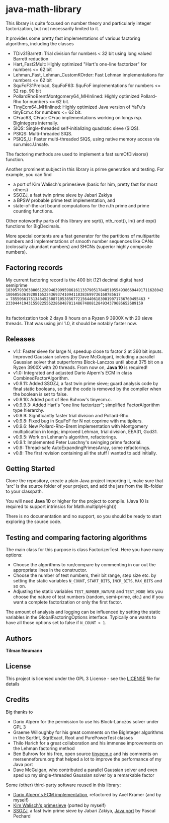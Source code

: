 # java-math-library

This library is quite focused on number theory and particularly integer factorization, but not necessarily limited to it.

It provides some pretty fast implementations of various factoring algorithms, including the classes
* TDiv31Barrett: Trial division for numbers < 32 bit using long valued Barrett reduction
* Hart\_Fast2Mult: Highly optimized "Hart's one-line factorizer" for numbers <= 62 bit
* Lehman_Fast, Lehman_CustomKOrder: Fast Lehman implementations for numbers <= 62 bit
* SquFoF31Preload, SquFoF63: SquFoF implementations for numbers <= 52 rsp. 90 bit
* PollardRhoBrentMontgomery64_MHInlined: Highly optimized Pollard-Rho for numbers <= 62 bit.
* TinyEcm64_MHInlined: Highly optimized Java version of YaFu's tinyEcm.c for numbers <= 62 bit.
* CFrac63, CFrac: CFrac implementations working on longs rsp. BigIntegers internally.
* SIQS: Single-threaded self-initializing quadratic sieve (SIQS).
* PSIQS: Multi-threaded SIQS.
* PSIQS_U: Faster multi-threaded SIQS, using native memory access via sun.misc.Unsafe.

The factoring methods are used to implement a fast sumOfDivisors() function.

Another prominent subject in this library is prime generation and testing. For example, you can find
* a port of Kim Walisch's primesieve (basic for him, pretty fast for most others)
* SSOZJ, a fast twin prime sieve by Jabari Zakiya
* a BPSW probable prime test implementation, and
* state-of-the-art bound computations for the n.th prime and prime counting functions.

Other noteworthy parts of this library are sqrt(), nth_root(), ln() and exp() functions for BigDecimals.

More special contents are a fast generator for the partitions of multipartite numbers and 
implementations of smooth number sequences like CANs (colossally abundant numbers) and SHCNs (superior highly composite numbers).


## Factoring records

My current factoring record is the 400 bit (121 decimal digits) hard semiprime
<code>
1830579336380661228946399959861611337905178485105549386694491711628042180605636192081652243693741094118383699736168785617 
= 785506617513464525087105385677215644061830019071786760495463 * 2330444194315502255622868487811486748081284934379686652689159
</code><br />

Its factorization took 2 days 8 hours on a Ryzen 9 3900X with 20 sieve threads. That was using jml 1.0, it should be notably faster now.


## Releases

* v1.1: Faster sieve for large N, speedup close to factor 2 at 360 bit inputs. Improved Gaussian solvers (by Dave McGuigan), including a parallel Gaussian solver that outperforms Block-Lanczos until about 375 bit on a Ryzen 3900X with 20 threads.
From now on, <strong>Java 10</strong> is required!
* v1.0: Integrated and adjusted Dario Alpern's ECM in class CombinedFactorAlgorithm.
* v0.9.11: Added SSOZJ, a fast twin prime sieve; guard analysis code by final static booleans, so that the code is removed by the compiler when the boolean is set to false.
* v0.9.10: Added port of Ben Buhrow's tinyecm.c.
* v0.9.9.3: Added Hart's "one line factorizer"; simplified FactorAlgorithm type hierarchy.
* v0.9.9: Significantly faster trial division and Pollard-Rho.
* v0.9.8: Fixed bug in SquFoF for N not coprime with multipliers.
* v0.9.6: New Pollard-Rho-Brent implementation with Montgomery multiplication in longs;
  improved Lehman, trial division, EEA31, Gcd31.
* v0.9.5: Work on Lehman's algorithm, refactorings.
* v0.9.1: Implemented Peter Luschny's swinging prime factorial.
* v0.9: Thread-safe AutoExpandingPrimesArray, some refactorings.
* v0.8: The first revision containing all the stuff I wanted to add initially.


## Getting Started

Clone the repository, create a plain Java project importing it, make sure that 'src' is the source folder of your project, and add the jars from the lib-folder to your classpath. 

You will need <strong>Java 10</strong> or higher for the project to compile. (Java 10 is required to support intrinsics for Math.multiplyHigh())

There is no documentation and no support, so you should be ready to start exploring the source code.


## Testing and comparing factoring algorithms

The main class for this purpose is class FactorizerTest.
Here you have many options:
* Choose the algorithms to run/compare by commenting in our out the appropriate lines in the constructor.
* Choose the number of test numbers, their bit range, step size etc. by setting the static variables `N_COUNT`, `START_BITS`, `INCR_BITS`, `MAX_BITS` and so on.
* Adjusting the static variables `TEST_NUMBER_NATURE` and `TEST_MODE` lets you choose the nature of test numbers (random, semi-prime, etc.) and if you want a complete factorization or only the first factor.

The amount of analysis and logging can be influenced by setting the static variables in the GlobalFactoringOptions interface. Typically one wants to have all those options set to false if `N_COUNT > 1`.


## Authors

 **Tilman Neumann**


## License

This project is licensed under the GPL 3 License - see the [LICENSE](LICENSE) file for details


## Credits

Big thanks to
* Dario Alpern for the permission to use his Block-Lanczos solver under GPL 3
* Graeme Willoughby for his great comments on the BigInteger algorithms in the SqrtInt, SqrtExact, Root and PurePowerTest classes
* Thilo Harich for a great collaboration and his immense improvements on the Lehman factoring method
* Ben Buhrow for his free, open source [tinyecm.c](https://www.mersenneforum.org/showpost.php?p=521028&postcount=84) and his comments on mersenneforum.org that helped a lot to improve the performance of my Java port
* Dave McGuigan, who contributed a parallel Gaussian solver and even sped up my single-threaded Gaussian solver by a remarkable factor

Some (other) third-party software reused in this library:
* [Dario Alpern's ECM implementation](https://github.com/alpertron/calculators/blob/master/OldApplets/ecm.java),
refactored by Axel Kramer (and by myself)
* [Kim Walisch's primesieve](https://github.com/kimwalisch/primesieve) (ported by myself)
* [SSOZJ](https://gist.github.com/jzakiya/6c7e1868bd749a6b1add62e3e3b2341e), a fast twin prime sieve by Jabari Zakiya, [Java port](https://github.com/Pascal66/TwinsPrimesSieve) by Pascal Pechard



